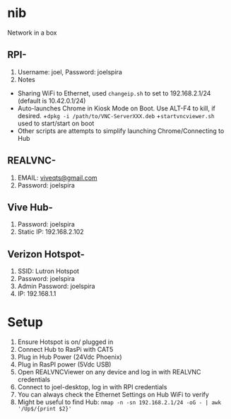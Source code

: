 # nib
Network in a box

## RPI-
1. Username: joel, Password: joelspira
2. Notes
  + Sharing WiFi to Ethernet, used `changeip.sh` to set to 192.168.2.1/24 (default is 10.42.0.1/24)
  + Auto-launches Chrome in Kiosk Mode on Boot.  Use ALT-F4 to kill, if desired.
  +`dpkg -i /path/to/VNC-ServerXXX.deb`
  +`startvncviewer.sh` used  to start/start on boot
  + Other scripts are attempts to simplify launching Chrome/Connecting to Hub

## REALVNC- 
1. EMAIL: viveqts@gmail.com
2. Password: joelspira

## Vive Hub- 
1. Password: joelspira
2. Static IP: 192.168.2.102

## Verizon Hotspot- 
1. SSID: Lutron Hotspot
2. Password: joelspira
3. Admin Password: joelspira
4. IP: 192.168.1.1

# Setup
1. Ensure Hotspot is on/ plugged in
2. Connect Hub to RasPi with CAT5
3. Plug in Hub Power (24Vdc Phoenix)
4. Plug in RasPI power (5Vdc USB)
5. Open REALVNCViewer on any device and log in with REALVNC credentials
6. Connect to joel-desktop, log in with RPI credentials
7. You can always check the Ethernet Settings on Hub WiFi to verify
8. Might be useful to find Hub: `nmap -n -sn 192.168.2.1/24 -oG - | awk '/Up$/{print $2}'`
